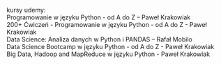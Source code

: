 kursy udemy:  
Programowanie w języku Python - od A do Z – Paweł Krakowiak  
200+ Ćwiczeń - Programowanie w języku Python - od A do Z - Paweł Krakowiak  
Data Science: Analiza danych w Python i PANDAS – Rafał Mobilo  
Data Science Bootcamp w języku Python - od A do Z - Paweł Krakowiak  
Big Data, Hadoop and MapReduce w języku Python - Paweł Krakowiak
